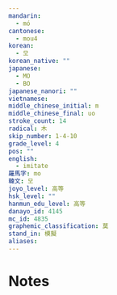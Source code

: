 ```yaml
---
mandarin:
  - mó
cantonese:
  - mou4
korean:
  - 모
korean_native: ""
japanese:
  - MO
  - BO
japanese_nanori: ""
vietnamese:
middle_chinese_initial: m
middle_chinese_final: uo
stroke_count: 14
radical: 木
skip_number: 1-4-10
grade_level: 4
pos: ""
english:
  - imitate
羅馬字: mo
韓文: 모
joyo_level: 高等
hsk_level: ""
hanmun_edu_level: 高等
danayo_id: 4145
mc_id: 4835
graphemic_classification: 莫
stand_in: 模擬
aliases:
---
```


# Notes
